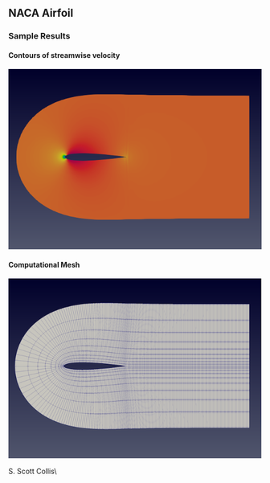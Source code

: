 ## NACA Airfoil

### Sample Results

#### Contours of streamwise velocity

![Streamwise velocity](https://github.com/sscollis/npot/blob/master/test/naca/u.png)

#### Computational Mesh

![Mesh](https://github.com/sscollis/npot/blob/master/test/naca/mesh.png)

S. Scott Collis\
